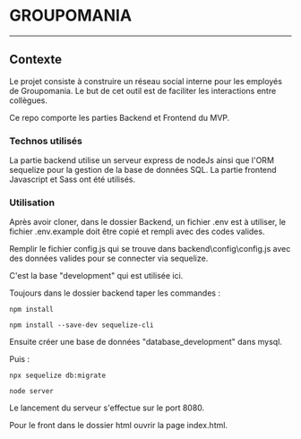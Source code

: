 # GROUPOMANIA
***
## Contexte

Le projet consiste à construire un réseau social interne pour les employés de Groupomania. Le but de cet outil est de faciliter les interactions entre collègues. 

Ce repo comporte les parties Backend et Frontend du MVP.

### Technos utilisés

La partie backend utilise un serveur express de nodeJs ainsi que l'ORM sequelize pour la gestion de la base de données SQL.
La partie frontend Javascript et Sass ont été utilisés. 

### Utilisation

Après avoir cloner, dans le dossier Backend, un fichier .env est à utiliser, le fichier .env.example doit être copié et rempli avec des codes valides.

Remplir le fichier config.js qui se trouve dans backend\config\config.js avec des données valides pour se connecter via sequelize.

C'est la base "development" qui est utilisée ici.

Toujours dans le dossier backend taper les commandes :

``npm install``

``npm install --save-dev sequelize-cli``

Ensuite créer une base de données "database_development" dans mysql.

Puis :

``npx sequelize db:migrate``

``node server``


Le lancement du serveur s'effectue sur le port 8080.

Pour le front dans le dossier html ouvrir la page index.html.